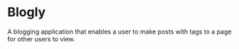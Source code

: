 # Blogly

A blogging application that enables a user to make posts with tags to a page for other users to view.
